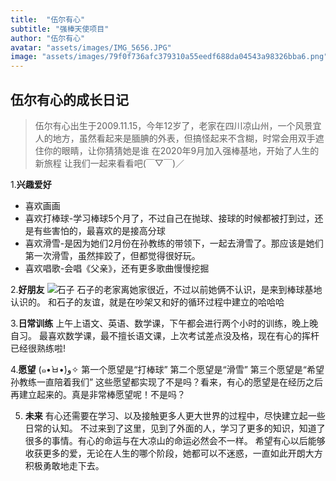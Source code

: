 ```yaml
---
title:  "伍尔有心"
subtitle: "强棒天使项目"
author: "伍尔有心"
avatar: "assets/images/IMG_5656.JPG"
image: "assets/images/79f0f736afc379310a55eedf688da04543a98326bba6.png"
---
```


## 伍尔有心的成长日记

>伍尔有心出生于2009.11.15，今年12岁了，老家在四川凉山州，一个风景宜人的地方，虽然看起来是腼腆的外表，但搞怪起来不含糊，时常会用双手遮住你的眼睛，让你猜猜她是谁
>在2020年9月加入强棒基地，开始了人生的新旅程
>让我们一起来看看吧(￣▽￣)／

1.**兴趣爱好**
* 喜欢画画
* 喜欢打棒球-学习棒球5个月了，不过自己在抛球、接球的时候都被打到过，还是有些害怕的，最喜欢的是接高分球
* 喜欢滑雪-是因为她们2月份在孙教练的带领下，一起去滑雪了。那应该是她们第一次滑雪，虽然摔跤了，但都觉得很好玩。
* 喜欢唱歌-会唱《父亲》，还有更多歌曲慢慢挖掘

2.**好朋友**
![石子](https://internal-api-drive-stream.feishu.cn/space/api/box/stream/download/all/boxcnIG0bWoJdI4BI9DmdZUzaUd/?mount_node_token=doccnWebqEJivDVrW7zguOl3FGd&mount_point=doc_image)
石子的老家离她家很近，不过以前她俩不认识，是来到棒球基地认识的。
和石子的友谊，就是在吵架又和好的循环过程中建立的哈哈哈

3.**日常训练**
上午上语文、英语、数学课，下午都会进行两个小时的训练，晚上晚自习。
最喜欢数学课，最不擅长语文课，上次考试差点没及格，现在有心的挥杆已经很熟练啦!

4.**愿望**
(๑•̀ㅂ•́)و✧
第一个愿望是“打棒球”
第二个愿望是“滑雪”
第三个愿望是“希望孙教练一直陪着我们”
这些愿望都实现了不是吗？看来，有心的愿望是在经历之后再建立起来的。真是非常棒愿望呢！不是吗？

5. **未来**
有心还需要在学习、以及接触更多人更大世界的过程中，尽快建立起一些日常的认知。
不过来到了这里，见到了外面的人，学习了更多的知识，知道了很多的事情。有心的命运与在大凉山的命运必然会不一样。
希望有心以后能够收获更多的爱，无论在人生的哪个阶段，她都可以不迷惑，一直如此开朗大方积极勇敢地走下去。

